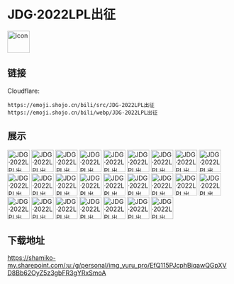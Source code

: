 # JDG·2022LPL出征
<img src="https://emoji.shojo.cn/bili/src/JDG·2022LPL出征/icon.png" width="50" height="50" alt="icon">

## 链接
Cloudflare:
```
https://emoji.shojo.cn/bili/src/JDG·2022LPL出征
https://emoji.shojo.cn/bili/webp/JDG·2022LPL出征
```
## 展示
<img src="https://emoji.shojo.cn/bili/src/JDG·2022LPL出征/JDG·2022LPL出征-JDG.png" width="50" height="50" alt="JDG·2022LPL出征-JDG">
<img src="https://emoji.shojo.cn/bili/src/JDG·2022LPL出征/JDG·2022LPL出征-MVP.png" width="50" height="50" alt="JDG·2022LPL出征-MVP">
<img src="https://emoji.shojo.cn/bili/src/JDG·2022LPL出征/JDG·2022LPL出征-暗中观察.png" width="50" height="50" alt="JDG·2022LPL出征-暗中观察">
<img src="https://emoji.shojo.cn/bili/src/JDG·2022LPL出征/JDG·2022LPL出征-奥利给.png" width="50" height="50" alt="JDG·2022LPL出征-奥利给">
<img src="https://emoji.shojo.cn/bili/src/JDG·2022LPL出征/JDG·2022LPL出征-不错.png" width="50" height="50" alt="JDG·2022LPL出征-不错">
<img src="https://emoji.shojo.cn/bili/src/JDG·2022LPL出征/JDG·2022LPL出征-差不多得了.png" width="50" height="50" alt="JDG·2022LPL出征-差不多得了">
<img src="https://emoji.shojo.cn/bili/src/JDG·2022LPL出征/JDG·2022LPL出征-吃饭.png" width="50" height="50" alt="JDG·2022LPL出征-吃饭">
<img src="https://emoji.shojo.cn/bili/src/JDG·2022LPL出征/JDG·2022LPL出征-冲啊.png" width="50" height="50" alt="JDG·2022LPL出征-冲啊">
<img src="https://emoji.shojo.cn/bili/src/JDG·2022LPL出征/JDG·2022LPL出征-膏丽风情.png" width="50" height="50" alt="JDG·2022LPL出征-膏丽风情">
<img src="https://emoji.shojo.cn/bili/src/JDG·2022LPL出征/JDG·2022LPL出征-汗颜.png" width="50" height="50" alt="JDG·2022LPL出征-汗颜">
<img src="https://emoji.shojo.cn/bili/src/JDG·2022LPL出征/JDG·2022LPL出征-嘿嘿.png" width="50" height="50" alt="JDG·2022LPL出征-嘿嘿">
<img src="https://emoji.shojo.cn/bili/src/JDG·2022LPL出征/JDG·2022LPL出征-接招.png" width="50" height="50" alt="JDG·2022LPL出征-接招">
<img src="https://emoji.shojo.cn/bili/src/JDG·2022LPL出征/JDG·2022LPL出征-惊.png" width="50" height="50" alt="JDG·2022LPL出征-惊">
<img src="https://emoji.shojo.cn/bili/src/JDG·2022LPL出征/JDG·2022LPL出征-就这？.png" width="50" height="50" alt="JDG·2022LPL出征-就这？">
<img src="https://emoji.shojo.cn/bili/src/JDG·2022LPL出征/JDG·2022LPL出征-满血复活.png" width="50" height="50" alt="JDG·2022LPL出征-满血复活">
<img src="https://emoji.shojo.cn/bili/src/JDG·2022LPL出征/JDG·2022LPL出征-没问题.png" width="50" height="50" alt="JDG·2022LPL出征-没问题">
<img src="https://emoji.shojo.cn/bili/src/JDG·2022LPL出征/JDG·2022LPL出征-拿来吧.png" width="50" height="50" alt="JDG·2022LPL出征-拿来吧">
<img src="https://emoji.shojo.cn/bili/src/JDG·2022LPL出征/JDG·2022LPL出征-slogan.png" width="50" height="50" alt="JDG·2022LPL出征-slogan">
<img src="https://emoji.shojo.cn/bili/src/JDG·2022LPL出征/JDG·2022LPL出征-千斤兄弟.png" width="50" height="50" alt="JDG·2022LPL出征-千斤兄弟">
<img src="https://emoji.shojo.cn/bili/src/JDG·2022LPL出征/JDG·2022LPL出征-上分.png" width="50" height="50" alt="JDG·2022LPL出征-上分">
<img src="https://emoji.shojo.cn/bili/src/JDG·2022LPL出征/JDG·2022LPL出征-上号.png" width="50" height="50" alt="JDG·2022LPL出征-上号">
<img src="https://emoji.shojo.cn/bili/src/JDG·2022LPL出征/JDG·2022LPL出征-栓Q.png" width="50" height="50" alt="JDG·2022LPL出征-栓Q">
<img src="https://emoji.shojo.cn/bili/src/JDG·2022LPL出征/JDG·2022LPL出征-委屈.png" width="50" height="50" alt="JDG·2022LPL出征-委屈">
<img src="https://emoji.shojo.cn/bili/src/JDG·2022LPL出征/JDG·2022LPL出征-潇洒.png" width="50" height="50" alt="JDG·2022LPL出征-潇洒">
<img src="https://emoji.shojo.cn/bili/src/JDG·2022LPL出征/JDG·2022LPL出征-谢谢.png" width="50" height="50" alt="JDG·2022LPL出征-谢谢">

## 下载地址

https://shamiko-my.sharepoint.com/:u:/g/personal/img_yuru_pro/EfQ115PJcphBiqawQGpXVD8Bb62OyZ5z3gbFR3gYRxSmoA